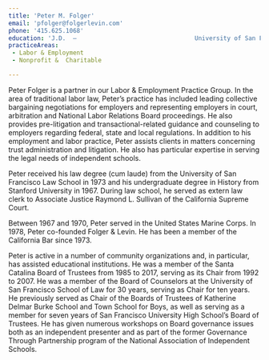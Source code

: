 ```yaml
---
title: 'Peter M. Folger'
email: 'pfolger@folgerlevin.com'
phone: '415.625.1068'
education: 'J.D.  — 			         			University of San Francisco Law School,			         			1973  			            							        B.A.  — 			         			Stanford University,			         			1967'
practiceAreas: 
 - Labor & Employment
 - Nonprofit &  Charitable

---
```

<p>Peter Folger is a partner in our Labor &amp; Employment Practice Group. In the area of traditional labor law, Peter&#x2019;s practice has included leading collective bargaining negotiations for employers and representing employers in court, arbitration and National Labor Relations Board proceedings. He also provides pre-litigation and transactional-related guidance and counseling to employers regarding federal, state and local regulations. In addition to his employment and labor practice, Peter assists clients in matters concerning trust administration and litigation. He also has particular expertise in serving the legal needs of independent schools.</p>
<p>Peter received his law degree (cum laude) from the University of San Francisco Law School in 1973 and his undergraduate degree in History from Stanford University in 1967. During law school, he served as extern law clerk to Associate Justice Raymond L. Sullivan of the California Supreme Court.</p>
<p>Between 1967 and 1970, Peter served in the United States Marine Corps. In 1978, Peter co-founded Folger &amp; Levin. He has been a member of the California Bar since 1973.</p>
<p>Peter is active in a number of community organizations and, in particular, has assisted educational institutions. He was a member of the Santa Catalina Board of Trustees from 1985 to 2017, serving as its Chair from 1992 to 2007. He was a member of the Board of Counselors at the University of San Francisco School of Law for 30 years, serving as Chair for ten years. He previously served as Chair of the Boards of Trustees of Katherine Delmar Burke School and Town School for Boys, as well as serving as a member for seven years of San Francisco University High School&#x2019;s Board of Trustees. He has given numerous workshops on Board governance issues both as an independent presenter and as part of the former Governance Through Partnership program of the National Association of Independent Schools.</p>